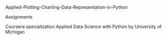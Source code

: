 Applied-Plotting-Charting-Data-Representation-in-Python

Assignments

Coursera specialization Applied Data Science with Python by University of Michigan
